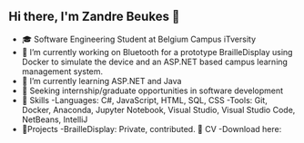 ## Hi there, I'm Zandre Beukes 👋


- 🎓 Software Engineering Student at Belgium Campus iTversity 
- 🔭 I’m currently working on Bluetooth for a prototype BrailleDisplay using Docker to simulate the device and an ASP.NET based campus learning management system.
- 🌱 I’m currently learning ASP.NET and Java
- 💼 Seeking internship/graduate opportunities in software development
- 🚀 Skills
  -Languages: C#, JavaScript, HTML, SQL, CSS
  -Tools: Git, Docker, Anaconda, Jupyter Notebook, Visual Studio, Visual Studio Code, NetBeans, IntelliJ
- 📂Projects
  -BrailleDisplay: Private, contributed.
📄 CV
  -Download here: 

